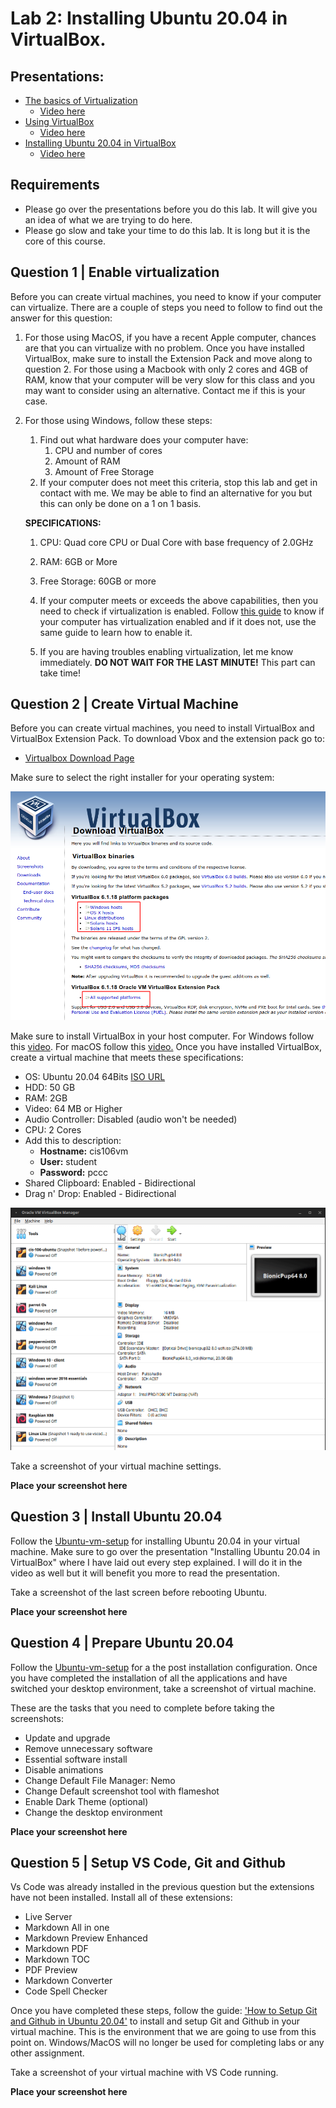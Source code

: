 # Lab 2: Installing Ubuntu 20.04 in VirtualBox.

## Presentations:
* [The basics of Virtualization](https://docs.google.com/presentation/d/e/2PACX-1vSwjKH4jswd7r2OV_C-b4K1LJlAhdScHVvgDAtZgb1J6kpPoYkQIxZpjYqg_4bbPClbh85VVvbKzJV1/pub?start=false&loop=false&delayms=3000&slide=id.p1)
  * [Video here](https://youtu.be/_HnwxnvS-8w)
* [Using VirtualBox](https://docs.google.com/presentation/d/e/2PACX-1vTwJsImCvHoM2mQX6c5E2J11NPKGE90ip6kWV_LMPDCKQTG1QtcKTUGmsqkV1vKXdCUFtz66qan4PjJ/pub?start=false&loop=false&delayms=3000&slide=id.p)
  * [Video here](https://youtu.be/cMRqcbx8JTs)
* [Installing Ubuntu 20.04 in VirtualBox](https://docs.google.com/presentation/d/e/2PA*CX-1vQVjjsIYAyyDF9-yjC4tpfuKwFz3HPGCTFUH4KkUMeE7Ka7A_TD60kv-bx4wcReZGbqAp_KnbS260oZ/pub?start=false&loop=false&delayms=3000&slide=id.g52c6da636c_0_0)
   * [Video here](https://youtu.be/2MEN_IX8gJ8)

## Requirements
* Please go over the presentations before you do this lab. It will give you an idea of what we are trying to do here.
* Please go slow and take your time to do this lab. It is long but it is the core of this course.

## Question 1 | Enable virtualization
Before you can create virtual machines, you need to know if your computer can virtualize. There are a couple of steps you need to follow to find out the answer for this question:

1. For those using MacOS, if you have a recent Apple computer, chances are that you can virtualize with no problem. Once you have installed VirtualBox, make sure to install the Extension Pack and move along to question 2. For those using a Macbook with only 2 cores and 4GB of RAM, know that your computer will be very slow for this class and you may want to consider using an alternative. Contact me if this is your case. 
   
2. For those using Windows, follow these steps:
   1. Find out what hardware does your computer have:
      1. CPU and number of cores
      2. Amount of RAM
      3. Amount of Free Storage
   2. If your computer does not meet this criteria, stop this lab and get in contact with me. We may be able to find an alternative for you but this can only be done on a 1 on 1 basis.
   
   **SPECIFICATIONS:**
      1. CPU: Quad core CPU or Dual Core with base frequency of 2.0GHz
      2. RAM: 6GB or More
      3. Free Storage: 60GB or more
   
   1. If your computer meets or exceeds the above capabilities, then you need to check if virtualization is enabled. Follow [this guide](https://support.bluestacks.com/hc/en-us/articles/115003174386-How-to-enable-Virtualization-VT-on-Windows-10-for-BlueStacks-4) to know if your computer has virtualization enabled and if it does not, use the same guide to learn how to enable it.
   
   2. If you are having troubles enabling virtualization, let me know immediately. **DO NOT WAIT FOR THE LAST MINUTE!** This part can take time!

## Question 2 | Create Virtual Machine
Before you can create virtual machines, you need to install VirtualBox and VirtualBox Extension Pack. To download Vbox and the extension pack go to:

* [Virtualbox Download Page](https://www.virtualbox.org/wiki/Downloads)

Make sure to select the right installer for your operating system:

![VirtualBox Download page](../imgs/vboxdownloadpage.png)

Make sure to install VirtualBox in your host computer. For Windows follow this [video](https://www.youtube.com/watch?v=2lGmCwpFYi8). For macOS follow this [video.](https://www.youtube.com/watch?v=fyx53lJyAoc) Once you have installed VirtualBox, create a virtual machine that meets these specifications:
* OS: Ubuntu 20.04 64Bits [ISO URL](https://ubuntu.com/download/desktop) 
* HDD: 50 GB
* RAM: 2GB
* Video: 64 MB or Higher
* Audio Controller: Disabled (audio won't be needed)
* CPU: 2 Cores
* Add this to description:
  * **Hostname:** cis106vm
  * **User:** student
  * **Password:** pccc
* Shared Clipboard: Enabled - Bidirectional
* Drag n' Drop: Enabled - Bidirectional

![Create VM](../imgs/createVM.gif)

Take a screenshot of your virtual machine settings.

**Place your screenshot here**

## Question 3 |  Install Ubuntu 20.04
Follow the [Ubuntu-vm-setup](../guides/Ubuntu-vm-setup.md) for installing Ubuntu 20.04 in your virtual machine. Make sure to go over the presentation "Installing Ubuntu 20.04 in VirtualBox" where I have laid out every step explained. I will do it in the video as well but it will benefit you more to read the presentation. 

Take a screenshot of the last screen before rebooting Ubuntu.

**Place your screenshot here**


## Question 4 | Prepare Ubuntu 20.04 
Follow the [Ubuntu-vm-setup](../guides/Ubuntu-vm-setup.md) for a the post installation configuration. Once you have completed the installation of all the applications and have switched your desktop environment, take a screenshot of virtual machine.

These are the tasks that you need to complete before taking the screenshots:
* Update and upgrade
* Remove unnecessary software
* Essential software install
* Disable animations
* Change Default File Manager: Nemo
* Change Default screenshot tool with flameshot
* Enable Dark Theme (optional)
* Change the desktop environment

**Place your screenshot here**


## Question 5 | Setup VS Code, Git and Github
Vs Code was already installed in the previous question but the extensions have not been installed. Install all of these extensions:
* Live Server
* Markdown All in one
* Markdown Preview Enhanced
* Markdown PDF
* Markdown TOC
* PDF Preview
* Markdown Converter
* Code Spell Checker

Once you have completed these steps, follow the guide: ['How to Setup Git and Github in Ubuntu 20.04'](../guides/Ubuntu%20Github%20Setup.md) to install and setup Git and Github in your virtual machine. This is the environment that we are going to use from this point on. Windows/MacOS will no longer be used for completing labs or any other assignment.

Take a screenshot of your virtual machine with VS Code running.

**Place your screenshot here**
